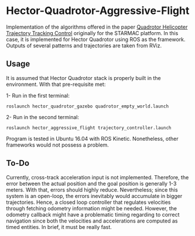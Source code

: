 # Hector-Quadrotor-Aggressive-Flight
Implementation of the algorithms offered in the paper <a href="http://ai.stanford.edu/~gabeh/papers/GNC08_QuadTraj.pdf">Quadrotor Helicopter Trajectory Tracking Control</a> originally  for the STARMAC platform. In this case, it is implemented for Hector Quadrotor using ROS as the framework. Outputs of several patterns and trajectories are taken from RViz.

## Usage

It is assumed that Hector Quadrotor stack is properly built in the environment. With that pre-requisite met: 

1- Run in the first terminal:

`roslaunch hector_quadrotor_gazebo quadrotor_empty_world.launch`

2- Run in the second terminal:

`roslaunch hector_aggressive_flight trajectory_controller.launch`

Program is tested in Ubuntu 16.04 with ROS Kinetic. Nonetheless, other frameworks would not possess a problem.

## To-Do

Currently, cross-track acceleration input is not implemented. Therefore, the error between the actual position and the goal position is generally 1-3 meters.
With that, errors should highly reduce. Nevertheless; since this system is an open-loop, the errors inevitably would accumulate in bigger trajectories. Hence, a closed loop controller
that regulates velocities through fetching odometry information might be needed. However, the odometry callback might have a problematic timing regarding to correct navigation since both the velocities and accelerations are computed as timed entities. In brief, it must be really fast.
